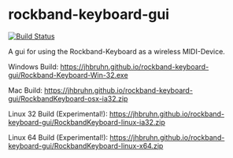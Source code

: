rockband-keyboard-gui
=====================

[![Build Status](https://travis-ci.org/jhbruhn/rockband-keyboard-gui.svg?branch=master)](https://travis-ci.org/jhbruhn/rockband-keyboard-gui)

A gui for using the Rockband-Keyboard as a wireless MIDI-Device.

Windows Build:
https://jhbruhn.github.io/rockband-keyboard-gui/Rockband-Keyboard-Win-32.exe

Mac Build:
https://jhbruhn.github.io/rockband-keyboard-gui/RockbandKeyboard-osx-ia32.zip

Linux 32 Build (Experimental!):
https://jhbruhn.github.io/rockband-keyboard-gui/RockbandKeyboard-linux-ia32.zip

Linux 64 Build (Experimental!):
https://jhbruhn.github.io/rockband-keyboard-gui/RockbandKeyboard-linux-x64.zip
